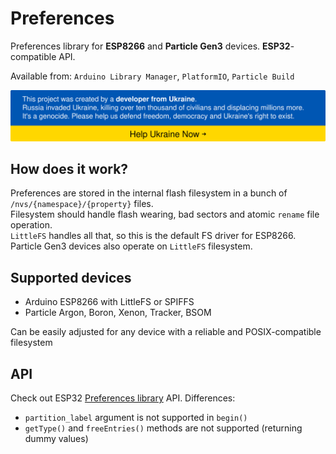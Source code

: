 # Preferences
Preferences library for **ESP8266** and **Particle Gen3** devices. **ESP32**-compatible API.

Available from: `Arduino Library Manager`, `PlatformIO`, `Particle Build`

[![Stand With Ukraine](https://raw.githubusercontent.com/vshymanskyy/StandWithUkraine/main/banner-direct-single.svg)](https://stand-with-ukraine.pp.ua)

## How does it work?

Preferences are stored in the internal flash filesystem in a bunch of `/nvs/{namespace}/{property}` files.  
Filesystem should handle flash wearing, bad sectors and atomic `rename` file operation.  
`LittleFS` handles all that, so this is the default FS driver for ESP8266.  
Particle Gen3 devices also operate on `LittleFS` filesystem.

## Supported devices

- Arduino ESP8266 with LittleFS or SPIFFS
- Particle Argon, Boron, Xenon, Tracker, BSOM

Can be easily adjusted for any device with a reliable and POSIX-compatible filesystem

## API

Check out ESP32 [Preferences library](https://espressif-docs.readthedocs-hosted.com/projects/arduino-esp32/en/latest/api/preferences.html) API.
Differences:
- `partition_label` argument is not supported in `begin()`
- `getType()` and `freeEntries()` methods are not supported (returning dummy values)
